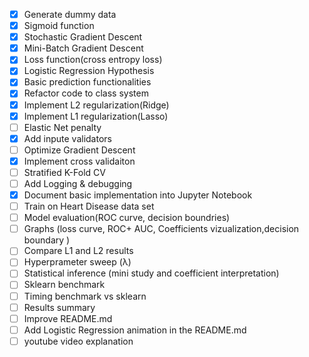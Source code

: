 - [x] Generate dummy data
- [x] Sigmoid function
- [x] Stochastic Gradient Descent
- [x] Mini-Batch Gradient Descent
- [x] Loss function(cross entropy loss) 
- [x] Logistic Regression Hypothesis
- [x] Basic prediction functionalities
- [x] Refactor code to class system
- [x] Implement L2 regularization(Ridge)
- [x] Implement L1 regularization(Lasso)
- [ ] Elastic Net penalty
- [x] Add inpute validators
- [ ] Optimize Gradient Descent 
- [x] Implement cross validaiton 
- [ ] Stratified K-Fold CV
- [ ] Add Logging & debugging
- [x] Document basic implementation into Jupyter Notebook
- [ ] Train on Heart Disease data set 
- [ ] Model evaluation(ROC curve, decision boundries)
- [ ] Graphs (loss curve, ROC+ AUC, Coefficients vizualization,decision boundary )
- [ ] Compare L1 and L2 results 
- [ ] Hyperprameter sweep (λ)
- [ ] Statistical inference (mini study and coefficient interpretation)
- [ ] Sklearn benchmark 
- [ ] Timing benchmark vs sklearn
- [ ] Results summary
- [ ] Improve README.md
- [ ] Add Logistic Regression animation in the README.md
- [ ] youtube video explanation 
